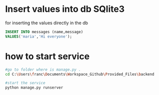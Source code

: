 # Insert values into db SQlite3

for inserting the values directly in the db

```SQL
INSERT INTO messages (name,message)
VALUES('maria','Hi everyone');
```

# how to start  service

``` bash
#go to folder where is manage.py .
cd C:\Users\franc\Documents\Workspace_Github\Provided_Files\backend

#start the service
python manage.py runserver  

```
